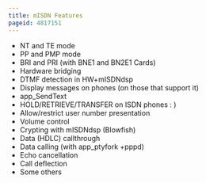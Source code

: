 ```yaml
---
title: mISDN Features
pageid: 4817151
---
```


* NT and TE mode
* PP and PMP mode
* BRI and PRI (with BNE1 and BN2E1 Cards)
* Hardware bridging
* DTMF detection in HW+mISDNdsp
* Display messages on phones (on those that support it)
* app_SendText
* HOLD/RETRIEVE/TRANSFER on ISDN phones : )
* Allow/restrict user number presentation
* Volume control
* Crypting with mISDNdsp (Blowfish)
* Data (HDLC) callthrough
* Data calling (with app_ptyfork +pppd)
* Echo cancellation
* Call deflection
* Some others


